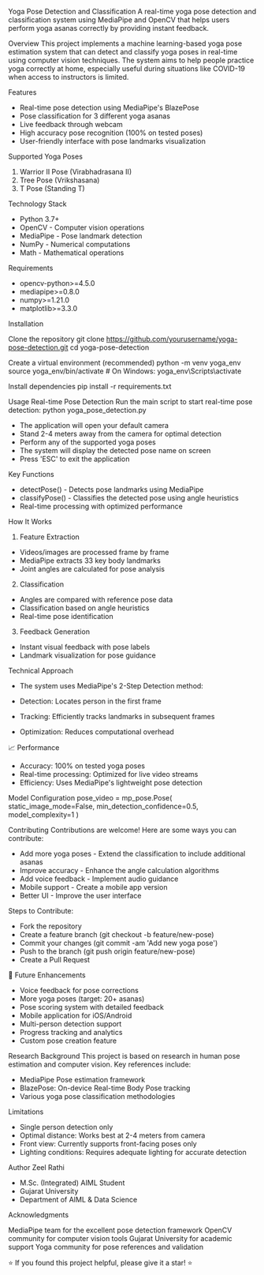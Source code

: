 Yoga Pose Detection and Classification
A real-time yoga pose detection and classification system using MediaPipe and OpenCV that helps 
users perform yoga asanas correctly by providing instant feedback.

Overview
This project implements a machine learning-based yoga pose estimation system that can detect and classify yoga poses in real-time using computer vision techniques. The system aims to help people practice yoga correctly at home, especially useful during situations like COVID-19 when access to instructors is limited.

Features

- Real-time pose detection using MediaPipe's BlazePose
- Pose classification for 3 different yoga asanas
- Live feedback through webcam
- High accuracy pose recognition (100% on tested poses)
- User-friendly interface with pose landmarks visualization

Supported Yoga Poses

1. Warrior II Pose (Virabhadrasana II)
2. Tree Pose (Vrikshasana)
3. T Pose (Standing T)

Technology Stack

- Python 3.7+
- OpenCV - Computer vision operations
- MediaPipe - Pose landmark detection
- NumPy - Numerical computations
- Math - Mathematical operations

Requirements
- opencv-python>=4.5.0
- mediapipe>=0.8.0
- numpy>=1.21.0
- matplotlib>=3.3.0

Installation

Clone the repository
git clone https://github.com/yourusername/yoga-pose-detection.git
cd yoga-pose-detection

Create a virtual environment (recommended)
python -m venv yoga_env
source yoga_env/bin/activate  # On Windows: yoga_env\Scripts\activate

Install dependencies
pip install -r requirements.txt


Usage
Real-time Pose Detection
Run the main script to start real-time pose detection:
python yoga_pose_detection.py

- The application will open your default camera
- Stand 2-4 meters away from the camera for optimal detection
- Perform any of the supported yoga poses
- The system will display the detected pose name on screen
- Press 'ESC' to exit the application

Key Functions

- detectPose() - Detects pose landmarks using MediaPipe
- classifyPose() - Classifies the detected pose using angle heuristics
- Real-time processing with optimized performance

How It Works
1. Feature Extraction

- Videos/images are processed frame by frame
- MediaPipe extracts 33 key body landmarks
- Joint angles are calculated for pose analysis

2. Classification

- Angles are compared with reference pose data
- Classification based on angle heuristics
- Real-time pose identification

3. Feedback Generation

- Instant visual feedback with pose labels
- Landmark visualization for pose guidance

Technical Approach
- The system uses MediaPipe's 2-Step Detection method:

- Detection: Locates person in the first frame
- Tracking: Efficiently tracks landmarks in subsequent frames
- Optimization: Reduces computational overhead

📈 Performance

- Accuracy: 100% on tested yoga poses
- Real-time processing: Optimized for live video streams
- Efficiency: Uses MediaPipe's lightweight pose detection

Model Configuration
pose_video = mp_pose.Pose(
    static_image_mode=False,
    min_detection_confidence=0.5,
    model_complexity=1
)

Contributing
Contributions are welcome! Here are some ways you can contribute:

- Add more yoga poses - Extend the classification to include additional asanas
- Improve accuracy - Enhance the angle calculation algorithms
- Add voice feedback - Implement audio guidance
- Mobile support - Create a mobile app version
- Better UI - Improve the user interface

Steps to Contribute:

- Fork the repository
- Create a feature branch (git checkout -b feature/new-pose)
- Commit your changes (git commit -am 'Add new yoga pose')
- Push to the branch (git push origin feature/new-pose)
- Create a Pull Request

🔮 Future Enhancements

 - Voice feedback for pose corrections
 - More yoga poses (target: 20+ asanas)
 - Pose scoring system with detailed feedback
 - Mobile application for iOS/Android
 - Multi-person detection support
 - Progress tracking and analytics
 - Custom pose creation feature

Research Background
This project is based on research in human pose estimation and computer vision. Key references include:

- MediaPipe Pose estimation framework
- BlazePose: On-device Real-time Body Pose tracking
- Various yoga pose classification methodologies

Limitations

- Single person detection only
- Optimal distance: Works best at 2-4 meters from camera
- Front view: Currently supports front-facing poses only
- Lighting conditions: Requires adequate lighting for accurate detection

Author
Zeel Rathi

- M.Sc. (Integrated) AIML Student
- Gujarat University
- Department of AIML & Data Science

Acknowledgments

MediaPipe team for the excellent pose detection framework
OpenCV community for computer vision tools
Gujarat University for academic support
Yoga community for pose references and validation

⭐ If you found this project helpful, please give it a star! ⭐
